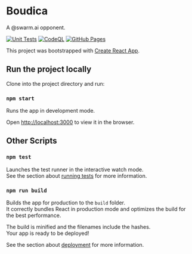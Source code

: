 # Boudica

A @swarm.ai opponent.

[![Unit Tests](https://github.com/PenguinOfWar/swarm/actions/workflows/unit-test.yml/badge.svg)](https://github.com/PenguinOfWar/swarm/actions/workflows/unit-test.yml) [![CodeQL](https://github.com/PenguinOfWar/swarm/actions/workflows/codeql-analysis.yml/badge.svg)](https://github.com/PenguinOfWar/swarm/actions/workflows/codeql-analysis.yml) [![GitHub Pages](https://github.com/PenguinOfWar/swarm/actions/workflows/gh-pages.yml/badge.svg)](https://github.com/PenguinOfWar/swarm/actions/workflows/gh-pages.yml)

This project was bootstrapped with [Create React App](https://github.com/facebook/create-react-app).

## Run the project locally

Clone into the project directory and run:

### `npm start`

Runs the app in development mode.

Open [http://localhost:3000](http://localhost:3000) to view it in the browser.

## Other Scripts

### `npm test`

Launches the test runner in the interactive watch mode.\
See the section about [running tests](https://facebook.github.io/create-react-app/docs/running-tests) for more information.

### `npm run build`

Builds the app for production to the `build` folder.\
It correctly bundles React in production mode and optimizes the build for the best performance.

The build is minified and the filenames include the hashes.\
Your app is ready to be deployed!

See the section about [deployment](https://facebook.github.io/create-react-app/docs/deployment) for more information.

